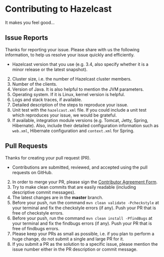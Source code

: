 # Contributing to Hazelcast

It makes you feel good...

## Issue Reports
Thanks for reporting your issue.  Please share with us the following information, to help us resolve your issue quickly and efficiently.
*	Hazelcast version that you use (e.g. 3.4, also specify whether it is a minor release or the latest snapshot).
2.	Cluster size, i.e. the number of Hazelcast cluster members.
3.	Number of the clients.
4.	Version of Java. It is also helpful to mention the JVM parameters.
5.	Operating system. If it is Linux, kernel version is helpful.
6.	Logs and stack traces, if available.
7.	Detailed description of the steps to reproduce your issue.
8.	Unit test with the `hazelcast.xml` file. If you could include a unit test which reproduces your issue, we would be grateful.
9.	If available, integration module versions (e.g. Tomcat, Jetty, Spring, Hibernate). Also, include their  detailed configuration information such as `web.xml`, Hibernate configuration and `context.xml` for Spring.

## Pull Requests
Thanks for creating your pull request (PR).
*	Contributions are submitted, reviewed, and accepted using the pull requests on GitHub.
2.	In order to merge your PR, please sign the [Contributor Agreement Form].
3.	Try to make clean commits that are easily readable (including descriptive commit messages).
4.	The latest changes are in the **master** branch.
5.	Before your push, run the command `mvn clean validate -Pcheckstyle` at your terminal and fix the checkstyle errors (if any). Push your PR that is free of checkstyle errors.
6.	Before your push, run the command `mvn clean install -PfindBugs` at your terminal and fix the findbugs errors (if any). Push your PR that is free of findbugs errors.
7.	Please keep your PRs as small as possible, i.e. if you plan to perform a huge change, do not submit a single and large PR for it.
8.	If you submit a PR as the solution to a specific issue, please mention the issue number either in the PR description or commit message.


[Contributor Agreement Form]:https://hazelcast.atlassian.net/wiki/display/COM/Hazelcast+Contributor+Agreement

